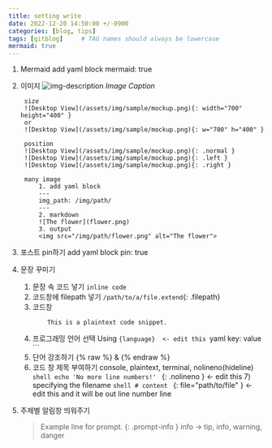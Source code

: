 ```yaml
---
title: setting write
date: 2022-12-20 14:50:00 +/-0900
categories: [blog, tips]
tags: [gitblog]     # TAG names should always be lowercase
mermaid: true
---
```




1. Mermaid
        add yaml block
        mermaid: true
2. 이미지 
        ![img-description](/path/to/image)  _Image Caption_

        size 
        ![Desktop View](/assets/img/sample/mockup.png){: width="700" height="400" }
        or
        ![Desktop View](/assets/img/sample/mockup.png){: w="700" h="400" }

        position
        ![Desktop View](/assets/img/sample/mockup.png){: .normal }
        ![Desktop View](/assets/img/sample/mockup.png){: .left }
        ![Desktop View](/assets/img/sample/mockup.png){: .right }

        many image
            1. add yaml block
            ---
            img_path: /img/path/    
            ---
            2. markdown 
            ![The flower](flower.png)
            3. output
            <img src="/img/path/flower.png" alt="The flower">

3. 포스트 pin하기 
    add yaml block
        pin: true

4. 문장 꾸미기
    1) 문장 속 코드 넣기 
        `inline code`
    2) 코드창에 filepath 넣기 
        `/path/to/a/file.extend`{: .filepath}
    3) 코드창 
        ```
            This is a plaintext code snippet.
        ```
    4) 프로그래밍 언어 선택 
        Using ```{language}  <- edit this
            ```yaml
            key: value
            ```
    5) 단어 강조하기 
        {% raw %}  & {% endraw %} 
    6) 코드 창 제목  부여하기 
        console, plaintext, terminal, nolineno(hideline)
            ```shell
                echo 'No more line numbers!'
            ```
            {: .nolineno } <- edit this
        7) specifying the filename
            ```shell
                # content
            ```
            {: file="path/to/file" } <- edit this and it will be out line number line
5.  주제별 알림창 띄워주기 
    > Example line for prompt.
    {: .prompt-info }
    info -> tip, info, warning, danger

